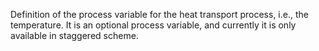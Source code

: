 Definition of the process variable for the heat transport process, i.e., the temperature.
It is an optional process variable, and currently it is only available in staggered scheme.
